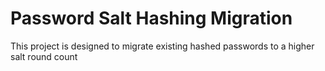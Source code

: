 # Password Salt Hashing Migration
This project is designed to migrate existing hashed passwords to a higher salt round count